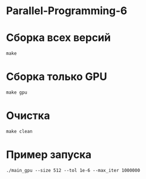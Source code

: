 # Parallel-Programming-6

# Сборка всех версий
```
make
```

# Сборка только GPU
```
make gpu
```

# Очистка
```
make clean
```

# Пример запуска
```
./main_gpu --size 512 --tol 1e-6 --max_iter 1000000
```

